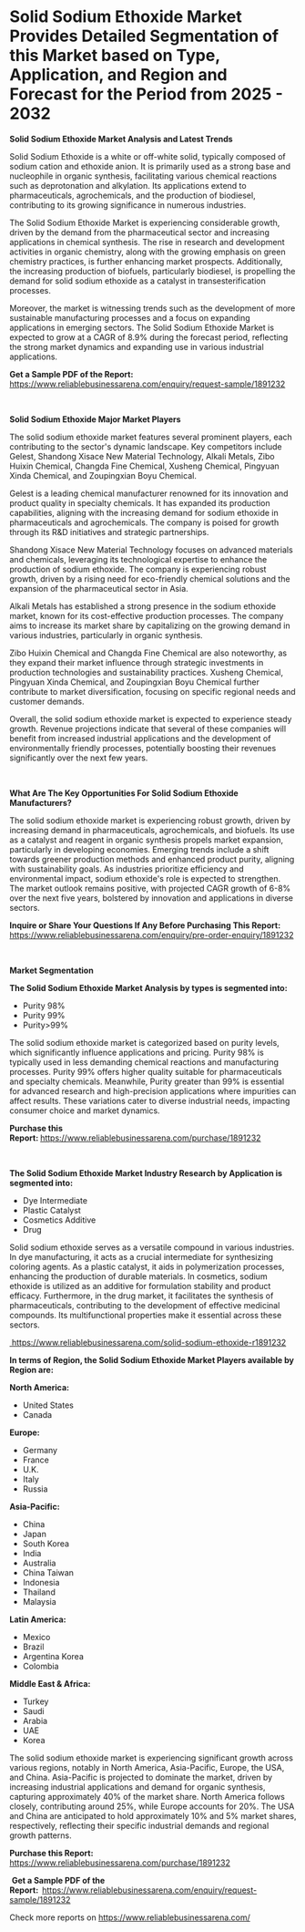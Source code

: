 <p><h1>Solid Sodium Ethoxide Market Provides Detailed Segmentation of this Market based on Type, Application, and Region and Forecast for the Period from 2025 - 2032</h1></p><p><strong>Solid Sodium Ethoxide Market Analysis and Latest Trends</strong></p>
<p><p>Solid Sodium Ethoxide is a white or off-white solid, typically composed of sodium cation and ethoxide anion. It is primarily used as a strong base and nucleophile in organic synthesis, facilitating various chemical reactions such as deprotonation and alkylation. Its applications extend to pharmaceuticals, agrochemicals, and the production of biodiesel, contributing to its growing significance in numerous industries.</p><p>The Solid Sodium Ethoxide Market is experiencing considerable growth, driven by the demand from the pharmaceutical sector and increasing applications in chemical synthesis. The rise in research and development activities in organic chemistry, along with the growing emphasis on green chemistry practices, is further enhancing market prospects. Additionally, the increasing production of biofuels, particularly biodiesel, is propelling the demand for solid sodium ethoxide as a catalyst in transesterification processes.</p><p>Moreover, the market is witnessing trends such as the development of more sustainable manufacturing processes and a focus on expanding applications in emerging sectors. The Solid Sodium Ethoxide Market is expected to grow at a CAGR of 8.9% during the forecast period, reflecting the strong market dynamics and expanding use in various industrial applications.</p></p>
<p><strong>Get a Sample PDF of the Report:&nbsp;</strong> <a href="https://www.reliablebusinessarena.com/enquiry/request-sample/1891232?utm_campaign=1892&utm_medium=2&utm_source=Github&utm_content=ia&utm_term=14012025&utm_id=solid-sodium-ethoxide">https://www.reliablebusinessarena.com/enquiry/request-sample/1891232</a></p>
<p>&nbsp;</p>
<p><strong>Solid Sodium Ethoxide Major Market Players</strong></p>
<p><p>The solid sodium ethoxide market features several prominent players, each contributing to the sector's dynamic landscape. Key competitors include Gelest, Shandong Xisace New Material Technology, Alkali Metals, Zibo Huixin Chemical, Changda Fine Chemical, Xusheng Chemical, Pingyuan Xinda Chemical, and Zoupingxian Boyu Chemical. </p><p>Gelest is a leading chemical manufacturer renowned for its innovation and product quality in specialty chemicals. It has expanded its production capabilities, aligning with the increasing demand for sodium ethoxide in pharmaceuticals and agrochemicals. The company is poised for growth through its R&D initiatives and strategic partnerships.</p><p>Shandong Xisace New Material Technology focuses on advanced materials and chemicals, leveraging its technological expertise to enhance the production of sodium ethoxide. The company is experiencing robust growth, driven by a rising need for eco-friendly chemical solutions and the expansion of the pharmaceutical sector in Asia.</p><p>Alkali Metals has established a strong presence in the sodium ethoxide market, known for its cost-effective production processes. The company aims to increase its market share by capitalizing on the growing demand in various industries, particularly in organic synthesis.</p><p>Zibo Huixin Chemical and Changda Fine Chemical are also noteworthy, as they expand their market influence through strategic investments in production technologies and sustainability practices. Xusheng Chemical, Pingyuan Xinda Chemical, and Zoupingxian Boyu Chemical further contribute to market diversification, focusing on specific regional needs and customer demands.</p><p>Overall, the solid sodium ethoxide market is expected to experience steady growth. Revenue projections indicate that several of these companies will benefit from increased industrial applications and the development of environmentally friendly processes, potentially boosting their revenues significantly over the next few years.</p></p>
<p>&nbsp;</p>
<p><strong>What Are The Key Opportunities For Solid Sodium Ethoxide Manufacturers?</strong></p>
<p><p>The solid sodium ethoxide market is experiencing robust growth, driven by increasing demand in pharmaceuticals, agrochemicals, and biofuels. Its use as a catalyst and reagent in organic synthesis propels market expansion, particularly in developing economies. Emerging trends include a shift towards greener production methods and enhanced product purity, aligning with sustainability goals. As industries prioritize efficiency and environmental impact, sodium ethoxide's role is expected to strengthen. The market outlook remains positive, with projected CAGR growth of 6-8% over the next five years, bolstered by innovation and applications in diverse sectors.</p></p>
<p><strong>Inquire or Share Your Questions If Any Before Purchasing This Report:</strong> <a href="https://www.reliablebusinessarena.com/enquiry/pre-order-enquiry/1891232?utm_campaign=1892&utm_medium=2&utm_source=Github&utm_content=ia&utm_term=14012025&utm_id=solid-sodium-ethoxide">https://www.reliablebusinessarena.com/enquiry/pre-order-enquiry/1891232</a></p>
<p>&nbsp;</p>
<p><strong>Market Segmentation</strong></p>
<p><strong>The Solid Sodium Ethoxide Market Analysis by types is segmented into:</strong></p>
<p><ul><li>Purity 98%</li><li>Purity 99%</li><li>Purity>99%</li></ul></p>
<p><p>The solid sodium ethoxide market is categorized based on purity levels, which significantly influence applications and pricing. Purity 98% is typically used in less demanding chemical reactions and manufacturing processes. Purity 99% offers higher quality suitable for pharmaceuticals and specialty chemicals. Meanwhile, Purity greater than 99% is essential for advanced research and high-precision applications where impurities can affect results. These variations cater to diverse industrial needs, impacting consumer choice and market dynamics.</p></p>
<p><strong>Purchase this Report:&nbsp;</strong><a href="https://www.reliablebusinessarena.com/purchase/1891232?utm_campaign=1892&utm_medium=2&utm_source=Github&utm_content=ia&utm_term=14012025&utm_id=solid-sodium-ethoxide">https://www.reliablebusinessarena.com/purchase/1891232</a></p>
<p>&nbsp;</p>
<p><strong>The Solid Sodium Ethoxide Market Industry Research by Application is segmented into:</strong></p>
<p><ul><li>Dye Intermediate</li><li>Plastic Catalyst</li><li>Cosmetics Additive</li><li>Drug</li></ul></p>
<p><p>Solid sodium ethoxide serves as a versatile compound in various industries. In dye manufacturing, it acts as a crucial intermediate for synthesizing coloring agents. As a plastic catalyst, it aids in polymerization processes, enhancing the production of durable materials. In cosmetics, sodium ethoxide is utilized as an additive for formulation stability and product efficacy. Furthermore, in the drug market, it facilitates the synthesis of pharmaceuticals, contributing to the development of effective medicinal compounds. Its multifunctional properties make it essential across these sectors.</p></p>
<p><a href="https://www.reliablebusinessarena.com/solid-sodium-ethoxide-r1891232?utm_campaign=1892&utm_medium=2&utm_source=Github&utm_content=ia&utm_term=14012025&utm_id=solid-sodium-ethoxide">&nbsp;https://www.reliablebusinessarena.com/solid-sodium-ethoxide-r1891232</a></p>
<p><strong>In terms of Region, the Solid Sodium Ethoxide Market Players available by Region are:</strong></p>
<p>
    <p> <strong> North America: </strong>
        <ul>
            <li>United States</li>
            <li>Canada</li>
        </ul>
        </p> 
    <p> <strong> Europe: </strong>
        <ul>
            <li>Germany</li>
            <li>France</li>
            <li>U.K.</li>
            <li>Italy</li>
            <li>Russia</li>
        </ul>
        </p> 
    <p> <strong> Asia-Pacific: </strong>
        <ul>
            <li>China</li>
            <li>Japan</li>
            <li>South Korea</li>
            <li>India</li>
            <li>Australia</li>
            <li>China Taiwan</li>
            <li>Indonesia</li>
            <li>Thailand</li>
            <li>Malaysia</li>
        </ul>
        </p> 
    <p> <strong> Latin America: </strong>
        <ul>
            <li>Mexico</li>
            <li>Brazil</li>
            <li>Argentina Korea</li>
            <li>Colombia</li>
        </ul>
        </p> 
    <p> <strong> Middle East & Africa: </strong>
        <ul>
            <li>Turkey</li>
            <li>Saudi</li>
            <li>Arabia</li>
            <li>UAE</li>
            <li>Korea</li>
        </ul>
    </p>
    </p>
<p><p>The solid sodium ethoxide market is experiencing significant growth across various regions, notably in North America, Asia-Pacific, Europe, the USA, and China. Asia-Pacific is projected to dominate the market, driven by increasing industrial applications and demand for organic synthesis, capturing approximately 40% of the market share. North America follows closely, contributing around 25%, while Europe accounts for 20%. The USA and China are anticipated to hold approximately 10% and 5% market shares, respectively, reflecting their specific industrial demands and regional growth patterns.</p></p>
<p><strong>Purchase this Report: </strong><a href="https://www.reliablebusinessarena.com/purchase/1891232?utm_campaign=1892&utm_medium=2&utm_source=Github&utm_content=ia&utm_term=14012025&utm_id=solid-sodium-ethoxide">https://www.reliablebusinessarena.com/purchase/1891232</a></p>
<p>&nbsp;<strong>Get a Sample PDF of the Report:&nbsp;&nbsp;</strong><a href="https://www.reliablebusinessarena.com/enquiry/request-sample/1891232?utm_campaign=1892&utm_medium=2&utm_source=Github&utm_content=ia&utm_term=14012025&utm_id=solid-sodium-ethoxide">https://www.reliablebusinessarena.com/enquiry/request-sample/1891232</a></p>
<p><strong></strong></p>
<p>Check more reports on <a href="https://www.reliablebusinessarena.com/?utm_campaign=1892&utm_medium=2&utm_source=Github&utm_content=ia&utm_term=14012025&utm_id=solid-sodium-ethoxide">https://www.reliablebusinessarena.com/</a></p>